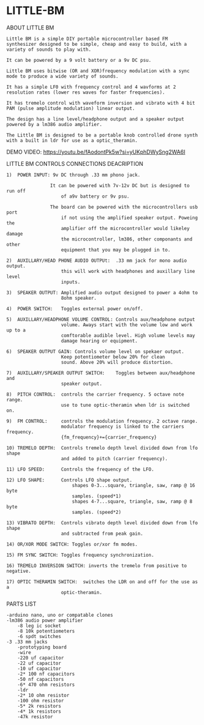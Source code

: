 # LITTLE-BM

ABOUT LITTLE BM

	Little BM is a simple DIY portable microcontroller based FM synthesizer designed to be simple, cheap and easy to build, with a variety of sounds to play with. 
	
	It can be powered by a 9 volt battery or a 9v DC psu.

	Little BM uses bitwise (OR and XOR)frequency modulation with a sync mode to produce a wide variety of sounds. 
	
	It has a simple LF0 with frequency control and 4 wavforms at 2 resolution rates (lower res waves for faster frequencies). 
	
	It has tremelo control with waveform inversion and vibrato with 4 bit PAM (pulse amplitude modulation) linear output. 
	
	The design has a line level/headphone output and a speaker output powered by a lm386 audio amplifier. 
	
	The Little BM is designed to be a portable knob controlled drone synth with a built in ldr for use as a optic_theramin.

DEMO VIDEO: https://youtu.be/fAodontPk5w?si=yUKphDWySng2WA6I

LITTLE BM CONTROLS CONNECTIONS DEACRIPTION

	1)	POWER INPUT: 9v DC through .33 mm phono jack. 
		
					It can be powered with 7v-12v DC but is designed to run off
						of a9v battery or 9v psu.

					The board can be powered with the microcontrollers usb port
						if not using the amplified speaker output. Poweing the
						amplifier off the microcontroller would likeley damage
						the microcontroller, lm386, other componants and other
						equipment that you may be plugged in to.

	2)	AUXILLARY/HEAD PHONE AUDIO OUTPUt:	.33 mm jack for mono audio output.
						this will work with headphones and auxillary line level
						inputs.

	3)	SPEAKER OUTPUT:	Amplified audio output designed to power a 4ohm to 
						8ohm speaker. 

	4)	POWER SWITCH:	Toggles external power on/off.

	5)	AUXILLARY/HEADPHONE VOLUME CONTROL:	Controls aux/headphone output
						volume. Aways start with the volume low and work up to a
						comftorable audible level. High volume levels may
						damage hearing or equipment.

	6)	SPEAKER OUTPUT GAIN: Controls volume level on spekaer output.
						Keep potentiometer below 20% for clean
						sound. Above 20% will produce distortion.

	7)	AUXILLARY/SPEAKER OUTPUT SWITCH:	Toggles between aux/headphone and
						speaker output.

	8)	PITCH CONTROL:	controls the carrier frequency. 5 octave note range.
						use to tune optic-theramin when ldr is switched on.

	9)	FM CONTROL:		controls the modulation frequency. 2 octave range.
						modulator frequency is linked to the carriers frequency.
						{fm_frequency}+={carrier_frequency}

	10)	TREMELO DEPTH:	Controls tremelo depth level divided down from lfo shape
						and added to pitch (carrier frequency).

	11)	LFO SPEED:		Controls the frequency of the LFO.

	12)	LFO SHAPE:		Controls LFO shape output.
							shapes 0-3...square, triangle, saw, ramp @ 16 byte
							samples. (speed*1)
							shapes 4-7...square, triangle, saw, ramp @ 8 byte
							samples. (speed*2)

	13)	VIBRATO DEPTH:	Controls vibrato depth level divided down from lfo shape
						and subtracted from peak gain.

	14) OR/XOR MODE SWITCH:	Toggles or/xor fm modes.

	15) FM SYNC SWITCH: Toggles frequency synchronization.

	16)	TREMELO INVERSION SWITCH: inverts the tremelo from positive to negative.

	17)	OPTIC THERAMIN SWITCH:	switches the LDR on and off for the use as a 
						optic-theramin.


PARTS LIST

 	-arduino nano, uno or compatable clones
 	-lm386 audio power amplifier
        -8 leg ic socket
        -8 10k potentiometers
        -6 spdt switches
	-3 .33 mm jacks
        -prototyping board
        -wire
        -220 uf capacitor
        -22 uf capacitor
        -10 uf capacitor
        -2* 100 nf capacitors
        -50 nf capacitors
        -6* 470 ohm resistors
        -ldr              
        -2* 10 ohm resistor
        -100 ohm resistor
        -5* 2k resistors
        -4* 1k resistors
        -47k resistor



